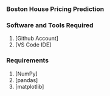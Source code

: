 ### Boston House Pricing Prediction

### Software and Tools Required

1. [Github Account]
2. [VS Code IDE]

### Requirements
1. [NumPy]
2. [pandas]
3. [matplotlib]